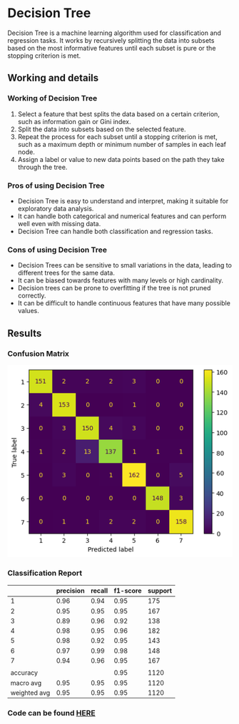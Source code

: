 # Decision Tree

Decision Tree is a machine learning algorithm used for classification and regression tasks. It works by recursively splitting the data into subsets based on the most informative features until each subset is pure or the stopping criterion is met.

## Working and details

### Working of Decision Tree

1. Select a feature that best splits the data based on a certain criterion, such as information gain or Gini index.
1. Split the data into subsets based on the selected feature.
1. Repeat the process for each subset until a stopping criterion is met, such as a maximum depth or minimum number of samples in each leaf node.
1. Assign a label or value to new data points based on the path they take through the tree.

### Pros of using Decision Tree

- Decision Tree is easy to understand and interpret, making it suitable for exploratory data analysis.
- It can handle both categorical and numerical features and can perform well even with missing data.
- Decision Tree can handle both classification and regression tasks.

### Cons of using Decision Tree

- Decision Trees can be sensitive to small variations in the data, leading to different trees for the same data.
- It can be biased towards features with many levels or high cardinality.
- Decision trees can be prone to overfitting if the tree is not pruned correctly.
- It can be difficult to handle continuous features that have many possible values.

## Results

### Confusion Matrix

![](./Confusion%20Matrix.png)

### Classification Report

|              | precision | recall | f1-score | support |
| ------------ | --------- | ------ | -------- | ------- |
| 1            | 0.96      | 0.94   | 0.95     | 175     |
| 2            | 0.95      | 0.95   | 0.95     | 167     |
| 3            | 0.89      | 0.96   | 0.92     | 138     |
| 4            | 0.98      | 0.95   | 0.96     | 182     |
| 5            | 0.98      | 0.92   | 0.95     | 143     |
| 6            | 0.97      | 0.99   | 0.98     | 148     |
| 7            | 0.94      | 0.96   | 0.95     | 167     |
|              |           |        |          |         |
| accuracy     |           |        | 0.95     | 1120    |
| macro avg    | 0.95      | 0.95   | 0.95     | 1120    |
| weighted avg | 0.95      | 0.95   | 0.95     | 1120    |

### Code can be found [HERE](/main_1%20-%20Decision%20Tree.ipynb)
